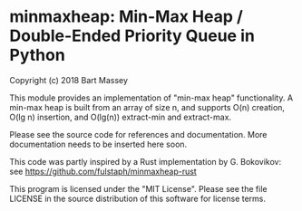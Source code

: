 # minmaxheap: Min-Max Heap / Double-Ended Priority Queue in Python
Copyright (c) 2018 Bart Massey

This module provides an implementation of "min-max heap"
functionality. A min-max heap is built from an array of size
n, and supports O(n) creation, O(lg n) insertion, and
O(lg(n)) extract-min and extract-max.

Please see the source code for references and documentation.
More documentation needs to be inserted here soon.

This code was partly inspired by a Rust implementation by
G. Bokovikov: see
<https://github.com/fulstaph/minmaxheap-rust>

This program is licensed under the "MIT License".  Please
see the file LICENSE in the source distribution of this
software for license terms.

